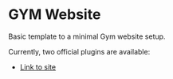 # GYM Website

Basic template to a minimal Gym website setup.

Currently, two official plugins are available:

- [Link to site](https://evo-gym-template.netlify.app/)
